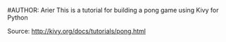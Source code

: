 #AUTHOR: Arier
This is a tutorial for building a pong game using Kivy for Python

Source: http://kivy.org/docs/tutorials/pong.html
